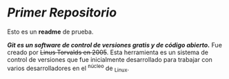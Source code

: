 # _Primer Repositorio_

Esto es un **readme** de prueba.

***Git es un software de control de versiones gratis y de código abierto.*** Fue creado por ~~Linus Torvalds en 2005~~. Esta herramienta es un sistema de control de versiones que fue inicialmente desarrollado para trabajar con varios desarrolladores en el <sup>núcleo</sup> de <sub>Linux</sub>.
